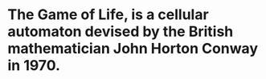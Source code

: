 # The Game of Life, is a cellular automaton devised by the British mathematician John Horton Conway in 1970.
